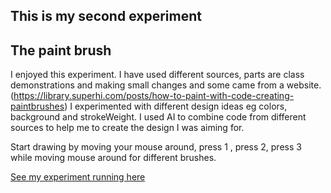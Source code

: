 ## This is my second experiment 

## The paint brush

I enjoyed this experiment. I have used different sources, parts are class demonstrations and making small changes and some came from a website.(https://library.superhi.com/posts/how-to-paint-with-code-creating-paintbrushes) I experimented with different design ideas eg colors, background and strokeWeight. I used AI to combine code from different sources to help me to create the design I was aiming for. 

Start drawing by moving your mouse around, press 1 , press 2, press 3 while moving mouse around for different brushes. 

[See my experiment running here](/Experiment_2_paint_brush_2025_06_02_09_57_07/index.html)
